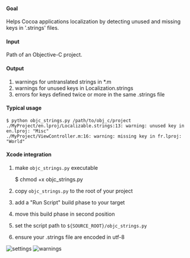 #### Goal

Helps Cocoa applications localization by detecting unused and missing keys in '.strings' files.

#### Input

Path of an Objective-C project.

#### Output

1. warnings for untranslated strings in *.m
2. warnings for unused keys in Localization.strings
3. errors for keys defined twice or more in the same .strings file

#### Typical usage

    $ python objc_strings.py /path/to/obj_c/project
    ./MyProject/en.lproj/Localizable.strings:13: warning: unused key in en.lproj: "Misc"
    ./MyProject/ViewController.m:16: warning: missing key in fr.lproj: "World"

#### Xcode integration

1. make `objc_strings.py` executable

    $ chmod +x objc_strings.py

2. copy `objc_strings.py` to the root of your project
3. add a "Run Script" build phase to your target
4. move this build phase in second position
5. set the script path to `${SOURCE_ROOT}/objc_strings.py`
6. ensure your .strings file are encoded in utf-8

![settings](https://github.com/nst/objc_strings/raw/master/images/settings.png "settings")
![warnings](https://github.com/nst/objc_strings/raw/master/images/warnings.png "warnings")
